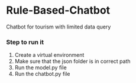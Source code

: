# Rule-Based-Chatbot
Chatbot for tourism with limited data query

### Step to run it

1.  Create a virtual environment
2. Make sure that the json folder is in correct path
3. Run the model.py file
4. Run the chatbot.py file
